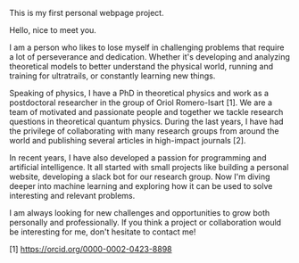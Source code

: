 This is my first personal webpage project.

Hello, nice to meet you.

I am a person who likes to lose myself in challenging problems that require a lot of perseverance and dedication. Whether it's developing and analyzing theoretical models to better understand the physical world, running and training for ultratrails, or constantly learning new things.

Speaking of physics, I have a PhD in theoretical physics and work as a postdoctoral researcher in the group of Oriol Romero-Isart [1]. We are a team of motivated and passionate people and together we tackle research questions in theoretical quantum physics. During the last years, I have had the privilege of collaborating with many research groups from around the world and publishing several articles in high-impact journals [2].

In recent years, I have also developed a passion for programming and artificial intelligence. It all started with small projects like building a personal website,  developing a slack bot for our research group. Now I'm diving deeper into machine learning and exploring how it can be used to solve interesting and relevant problems.

I am always looking for new challenges and opportunities to grow both personally and professionally. If you think a project or collaboration would be interesting for me, don't hesitate to contact me!

[1] https://orcid.org/0000-0002-0423-8898